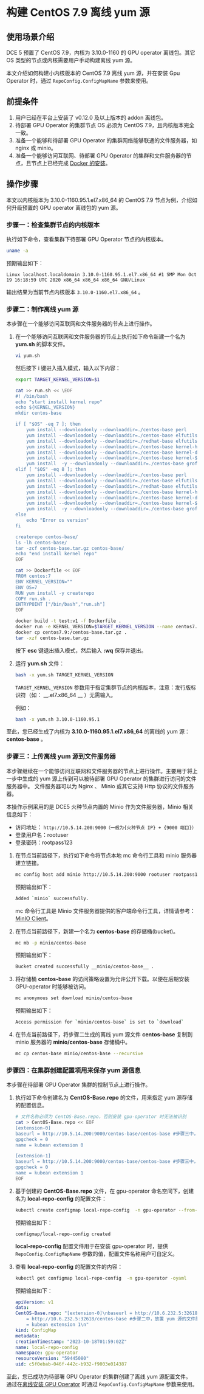 # 构建 CentOS 7.9 离线 yum 源

## 使用场景介绍

DCE 5 预置了 CentOS 7.9，内核为 3.10.0-1160 的 GPU operator 离线包。其它 OS 类型的节点或内核需要用户手动构建离线 yum 源。

本文介绍如何构建小内核版本的 CentOS 7.9 离线 yum 源，并在安装 Gpu Operator 时，通过 `RepoConfig.ConfigMapName` 参数来使用。

## 前提条件

1. 用户已经在平台上安装了 v0.12.0 及以上版本的 addon 离线包。
2. 待部署 GPU Operator 的集群节点 OS 必须为 CentOS 7.9，且内核版本完全一致。
3. 准备一个能够和待部署 GPU Operator 的集群网络能够联通的文件服务器，如 nginx 或 minio。
4. 准备一个能够访问互联网、待部署 GPU Operator 的集群和文件服务器的节点，且节点上已经完成 [Docker 的安装](../../../../install/community/kind/online.md#安装-docker)。

## 操作步骤

本文以内核版本为 3.10.0-1160.95.1.el7.x86_64 的 CentOS 7.9 节点为例，介绍如何升级预置的 GPU operator 离线包的 yum 源。

### 步骤一：检查集群节点的内核版本

执行如下命令，查看集群下待部署 GPU Operator 节点的内核版本。

```bash
uname -a
```

预期输出如下：

```
Linux localhost.localdomain 3.10.0-1160.95.1.el7.x86_64 #1 SMP Mon Oct 19 16:18:59 UTC 2020 x86_64 x86_64 x86_64 GNU/Linux
```

输出结果为当前节点内核版本 `3.10.0-1160.el7.x86_64` 。

### 步骤二：制作离线 yum 源

本步骤在一个能够访问互联网和文件服务器的节点上进行操作。

1. 在一个能够访问互联网和文件服务器的节点上执行如下命令新建一个名为 __yum.sh__ 的脚本文件。

    ```bash
    vi yum.sh
    ```

    然后按下 i 键进入插入模式，输入以下内容：

    ```bash
    export TARGET_KERNEL_VERSION=$1

    cat >> run.sh << \EOF
    #! /bin/bash
    echo "start install kernel repo"
    echo ${KERNEL_VERSION}
    mkdir centos-base

    if [ "$OS" -eq 7 ]; then
        yum install --downloadonly --downloaddir=./centos-base perl
        yum install --downloadonly --downloaddir=./centos-base elfutils-libelf.x86_64
        yum install --downloadonly --downloaddir=./redhat-base elfutils-libelf-devel.x86_64
        yum install --downloadonly --downloaddir=./centos-base kernel-headers-${KERNEL_VERSION}.el7.x86_64
        yum install --downloadonly --downloaddir=./centos-base kernel-devel-${KERNEL_VERSION}.el7.x86_64
        yum install --downloadonly --downloaddir=./centos-base kernel-${KERNEL_VERSION}.el7.x86_64
        yum install  -y --downloadonly --downloaddir=./centos-base groff-base
    elif [ "$OS" -eq 8 ]; then
        yum install --downloadonly --downloaddir=./centos-base perl
        yum install --downloadonly --downloaddir=./centos-base elfutils-libelf.x86_64
        yum install --downloadonly --downloaddir=./redhat-base elfutils-libelf-devel.x86_64
        yum install --downloadonly --downloaddir=./centos-base kernel-headers-${KERNEL_VERSION}.el8.x86_64
        yum install --downloadonly --downloaddir=./centos-base kernel-devel-${KERNEL_VERSION}.el8.x86_64
        yum install --downloadonly --downloaddir=./centos-base kernel-${KERNEL_VERSION}.el8.x86_64
        yum install  -y --downloadonly --downloaddir=./centos-base groff-base
    else
        echo "Error os version"
    fi

    createrepo centos-base/
    ls -lh centos-base/
    tar -zcf centos-base.tar.gz centos-base/
    echo "end install kernel repo"
    EOF

    cat >> Dockerfile << EOF
    FROM centos:7
    ENV KERNEL_VERSION=""
    ENV OS=7
    RUN yum install -y createrepo
    COPY run.sh .
    ENTRYPOINT ["/bin/bash","run.sh"]
    EOF

    docker build -t test:v1 -f Dockerfile .
    docker run -e KERNEL_VERSION=$TARGET_KERNEL_VERSION --name centos7.9 test:v1
    docker cp centos7.9:/centos-base.tar.gz .
    tar -xzf centos-base.tar.gz
    ```

    按下 __esc__ 键退出插入模式，然后输入 __:wq__ 保存并退出。

2. 运行 __yum.sh__ 文件：

    ```bash
    bash -x yum.sh TARGET_KERNEL_VERSION
    ```

    `TARGET_KERNEL_VERSION` 参数用于指定集群节点的内核版本，注意：发行版标识符（如： __.el7.x86_64 __ ）无需输入。

    例如：

    ```bash
    bash -x yum.sh 3.10.0-1160.95.1
    ```

至此，您已经生成了内核为 __3.10.0-1160.95.1.el7.x86_64__ 的离线的 yum 源： __centos-base__ 。

### 步骤三：上传离线 yum 源到文件服务器

本步骤继续在一个能够访问互联网和文件服务器的节点上进行操作。主要用于将上一步中生成的 yum 源上传到可以被待部署 GPU Operator 的集群进行访问的文件服务器中。
文件服务器可以为 Nginx 、 Minio 或其它支持 Http 协议的文件服务器。

本操作示例采用的是 DCE5 火种节点内置的 Minio 作为文件服务器，Minio 相关信息如下：

- 访问地址： `http://10.5.14.200:9000（一般为{火种节点 IP} + {9000 端口}）` 
- 登录用户名：rootuser
- 登录密码：rootpass123

1. 在节点当前路径下，执行如下命令将节点本地 mc 命令行工具和 minio 服务器建立链接。

    ```bash
    mc config host add minio http://10.5.14.200:9000 rootuser rootpass123
    ```

    预期输出如下：

    ```bash
    Added `minio` successfully.
    ```

    mc 命令行工具是 Minio 文件服务器提供的客户端命令行工具，详情请参考：
    [MinIO Client](https://min.io/docs/minio/linux/reference/minio-mc.html)。

2. 在节点当前路径下，新建一个名为 __centos-base__ 的存储桶(bucket)。

    ```bash
    mc mb -p minio/centos-base
    ```

    预期输出如下：

    ```bash
    Bucket created successfully __minio/centos-base__ .
    ```

3. 将存储桶 __centos-base__ 的访问策略设置为允许公开下载。以便在后期安装 GPU-operator 时能够被访问。

    ```bash
    mc anonymous set download minio/centos-base
    ```
    预期输出如下：

    ```bash
    Access permission for `minio/centos-base` is set to `download` 
    ```

4. 在节点当前路径下，将步骤二生成的离线 yum 源文件 __centos-base__ 复制到 minio 服务器的 __minio/centos-base__ 存储桶中。

    ```bash
    mc cp centos-base minio/centos-base --recursive
    ```

### 步骤四：在集群创建配置项用来保存 yum 源信息

本步骤在待部署 GPU Operator 集群的控制节点上进行操作。

1. 执行如下命令创建名为 __CentOS-Base.repo__ 的文件，用来指定 yum 源存储的配置信息。

    ```bash
    # 文件名称必须为 CentOS-Base.repo，否则安装 gpu-operator 时无法被识别
    cat > CentOS-Base.repo << EOF
    [extension-0]
    baseurl = http://10.5.14.200:9000/centos-base/centos-base #步骤三中，放置 yum 源的文件服务器地址
    gpgcheck = 0
    name = kubean extension 0
    
    [extension-1]
    baseurl = http://10.5.14.200:9000/centos-base/centos-base #步骤三中，放置 yum 源的文件服务器地址
    gpgcheck = 0
    name = kubean extension 1
    EOF
    ```

2. 基于创建的 __CentOS-Base.repo__ 文件，在 gpu-operator 命名空间下，创建名为 __local-repo-config__ 的配置文件：

    ```bash
    kubectl create configmap local-repo-config  -n gpu-operator --from-file=./CentOS-Base.repo 
    ```

    预期输出如下：

    ```
    configmap/local-repo-config created
    ```

    __local-repo-config__ 配置文件用于在安装 gpu-operator 时，提供 `RepoConfig.ConfigMapName` 参数的值，配置文件名称用户可自定义。

3. 查看 __local-repo-config__ 的配置文件的内容：

    ```bash
    kubectl get configmap local-repo-config  -n gpu-operator -oyaml
    ```

    预期输出如下：

    ```yaml
    apiVersion: v1
    data:
    CentOS-Base.repo: "[extension-0]\nbaseurl = http://10.6.232.5:32618/centos-base#步骤二中，放置 yum 源的文件服务器路径\ngpgcheck = 0\nname = kubean extension 0\n  \n[extension-1]\nbaseurl
        = http://10.6.232.5:32618/centos-base #步骤二中，放置 yum 源的文件服务器路径\ngpgcheck = 0\nname
        = kubean extension 1\n"
    kind: ConfigMap
    metadata:
    creationTimestamp: "2023-10-18T01:59:02Z"
    name: local-repo-config
    namespace: gpu-operator
    resourceVersion: "59445080"
    uid: c5f0ebab-046f-442c-b932-f9003e014387
    ```

至此，您已成功为待部署 GPU Operator 的集群创建了离线 yum 源配置文件。
通过在[离线安装 GPU Operator](./install_nvidia_driver_of_operator.md) 时通过 `RepoConfig.ConfigMapName` 参数来使用。
